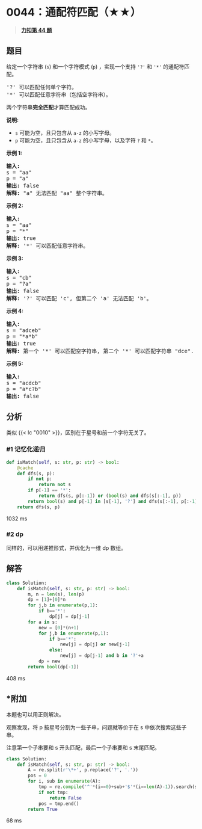 # 0044：通配符匹配（★★）


> <u>**[力扣第 44 题](https://leetcode.cn/problems/wildcard-matching/)**</u>

## 题目

<p>给定一个字符串 (<code>s</code>) 和一个字符模式 (<code>p</code>) ，实现一个支持 <code>&#39;?&#39;</code> 和 <code>&#39;*&#39;</code> 的通配符匹配。</p>

<pre>&#39;?&#39; 可以匹配任何单个字符。
&#39;*&#39; 可以匹配任意字符串（包括空字符串）。
</pre>

<p>两个字符串<strong>完全匹配</strong>才算匹配成功。</p>

<p><strong>说明:</strong></p>

<ul>
<li><code>s</code> 可能为空，且只包含从 <code>a-z</code> 的小写字母。</li>
<li><code>p</code> 可能为空，且只包含从 <code>a-z</code> 的小写字母，以及字符 <code>?</code> 和 <code>*</code>。</li>
</ul>

<p><strong>示例 1:</strong></p>

<pre><strong>输入:</strong>
s = &quot;aa&quot;
p = &quot;a&quot;
<strong>输出:</strong> false
<strong>解释:</strong> &quot;a&quot; 无法匹配 &quot;aa&quot; 整个字符串。</pre>

<p><strong>示例 2:</strong></p>

<pre><strong>输入:</strong>
s = &quot;aa&quot;
p = &quot;*&quot;
<strong>输出:</strong> true
<strong>解释:</strong> &#39;*&#39; 可以匹配任意字符串。
</pre>

<p><strong>示例 3:</strong></p>

<pre><strong>输入:</strong>
s = &quot;cb&quot;
p = &quot;?a&quot;
<strong>输出:</strong> false
<strong>解释:</strong> &#39;?&#39; 可以匹配 &#39;c&#39;, 但第二个 &#39;a&#39; 无法匹配 &#39;b&#39;。
</pre>

<p><strong>示例 4:</strong></p>

<pre><strong>输入:</strong>
s = &quot;adceb&quot;
p = &quot;*a*b&quot;
<strong>输出:</strong> true
<strong>解释:</strong> 第一个 &#39;*&#39; 可以匹配空字符串, 第二个 &#39;*&#39; 可以匹配字符串 &quot;dce&quot;.
</pre>

<p><strong>示例 5:</strong></p>

<pre><strong>输入:</strong>
s = &quot;acdcb&quot;
p = &quot;a*c?b&quot;
<strong>输出:</strong> false</pre>


## 分析

类似 {{< lc "0010" >}}，区别在于星号和前一个字符无关了。

### #1 记忆化递归
```python
def isMatch(self, s: str, p: str) -> bool:
    @cache
    def dfs(s, p):
        if not p:
            return not s
        if p[-1] == '*':
            return dfs(s, p[:-1]) or (bool(s) and dfs(s[:-1], p))
        return bool(s) and p[-1] in [s[-1], '?'] and dfs(s[:-1], p[:-1])
    return dfs(s, p)
```
1032 ms

### #2 dp

同样的，可以用递推形式，并优化为一维 dp 数组。
    
## 解答

```python
class Solution:
    def isMatch(self, s: str, p: str) -> bool:
        m, n = len(s), len(p)
        dp = [1]+[0]*n
        for j,b in enumerate(p,1):
            if b=='*':
                dp[j] = dp[j-1]
        for a in s:
            new = [0]*(n+1)
            for j,b in enumerate(p,1):
                if b=='*':
                    new[j] = dp[j] or new[j-1]
                else:
                    new[j] = dp[j-1] and b in '?'+a
            dp = new
        return bool(dp[-1])
```
408 ms

## *附加

本题也可以用正则解决。

观察发现，将 p 按星号分割为一些子串，问题就等价于在 s 中依次搜索这些子串。

注意第一个子串要和 s 开头匹配，最后一个子串要和 s 末尾匹配。

```python
class Solution:
    def isMatch(self, s: str, p: str) -> bool:
        A = re.split(r'\*+', p.replace('?', '.'))
        pos = 0
        for i, sub in enumerate(A):
            tmp = re.compile('^'*(i==0)+sub+'$'*(i==len(A)-1)).search(s, pos)
            if not tmp:
                return False
            pos = tmp.end()
        return True
```
68 ms
